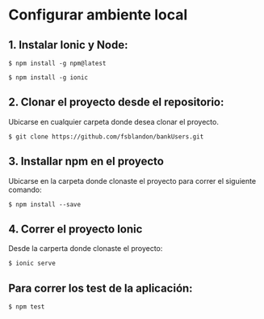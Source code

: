 # Configurar ambiente local


## 1. Instalar Ionic y Node:

```
$ npm install -g npm@latest
```
```
$ npm install -g ionic
```

## 2. Clonar el proyecto desde el repositorio:

Ubicarse en cualquier carpeta donde desea clonar el proyecto.

```
$ git clone https://github.com/fsblandon/bankUsers.git
```

## 3. Installar npm en el proyecto

Ubicarse en la carpeta donde clonaste el proyecto para correr el siguiente comando:

```
$ npm install --save
```

## 4. Correr el proyecto Ionic

Desde la carperta donde clonaste el proyecto:

```
$ ionic serve
```
## Para correr los test de la aplicación:

```
$ npm test
```

